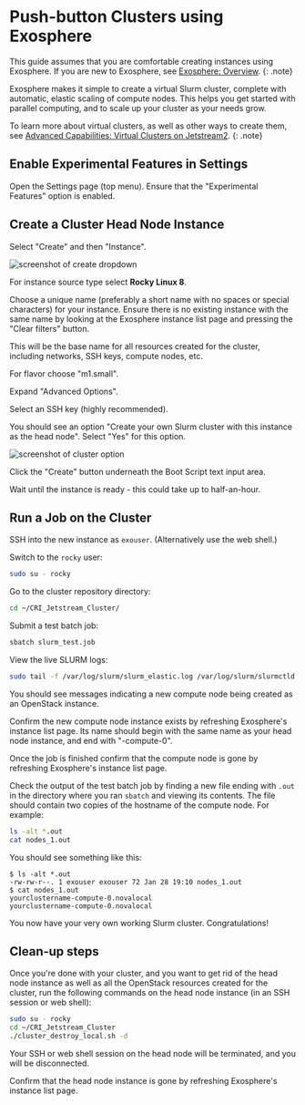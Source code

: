 # Push-button Clusters using Exosphere

This guide assumes that you are comfortable creating instances using Exosphere. If you are new to Exosphere, see [Exosphere: Overview](./exo.md).
{: .note}

Exosphere makes it simple to create a virtual Slurm cluster, complete with automatic, elastic scaling of compute nodes. This helps you get started with parallel computing, and to scale up your cluster as your needs grow.

To learn more about virtual clusters, as well as other ways to create them, see [Advanced Capabilities: Virtual Clusters on Jetstream2](../../general/virtualclusters.md).
{: .note}

## Enable Experimental Features in Settings

Open the Settings page (top menu). Ensure that the "Experimental Features" option is enabled.  

## Create a Cluster Head Node Instance 

Select "Create" and then "Instance".

![screenshot of create dropdown](../../images/exo-create-dropdown.png)

For instance source type select **Rocky Linux 8**. 

Choose a unique name (preferably a short name with no spaces or special characters) for your instance. Ensure there is no existing instance with the same name by looking at the Exosphere instance list page and pressing the "Clear filters" button.

This will be the base name for all resources created for the cluster, including networks, SSH keys, compute nodes, etc.

For flavor choose "m1.small".

Expand "Advanced Options".

Select an SSH key (highly recommended).

You should see an option "Create your own Slurm cluster with this instance as the head node". Select "Yes" for this option.

![screenshot of cluster option](../../images/exo-cluster-option.png)

Click the "Create" button underneath the Boot Script text input area.

Wait until the instance is ready - this could take up to half-an-hour.

## Run a Job on the Cluster

SSH into the new instance as `exouser`. (Alternatively use the web shell.)

Switch to the `rocky` user:

```bash
sudo su - rocky
```

Go to the cluster repository directory: 

```bash
cd ~/CRI_Jetstream_Cluster/
```

Submit a test batch job: 

```bash
sbatch slurm_test.job
```

View the live SLURM logs: 

```bash
sudo tail -f /var/log/slurm/slurm_elastic.log /var/log/slurm/slurmctld.log
```
 
You should see messages indicating a new compute node being created as an OpenStack instance.

Confirm the new compute node instance exists by refreshing Exosphere's instance list page. Its name should begin with the same name as your head node instance, and end with "-compute-0".

Once the job is finished confirm that the compute node is gone by refreshing Exosphere's instance list page.

Check the output of the test batch job by finding a new file ending with `.out` in the directory where you ran `sbatch` and viewing its contents. The file should contain two copies of the hostname of the compute node. For example:

```bash
ls -alt *.out
cat nodes_1.out
```

You should see something like this:

```
$ ls -alt *.out
-rw-rw-r--. 1 exouser exouser 72 Jan 28 19:10 nodes_1.out
$ cat nodes_1.out
yourclustername-compute-0.novalocal
yourclustername-compute-0.novalocal
```

You now have your very own working Slurm cluster. Congratulations!

## Clean-up steps

Once you're done with your cluster, and you want to get rid of the head node instance as well as all the OpenStack resources created for the cluster, run the following commands on the head node instance (in an SSH session or web shell):

```bash
sudo su - rocky
cd ~/CRI_Jetstream_Cluster
./cluster_destroy_local.sh -d
```

Your SSH or web shell session on the head node will be terminated, and you will be disconnected. 

Confirm that the head node instance is gone by refreshing Exosphere's instance list page.
